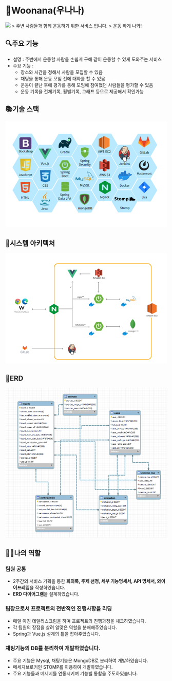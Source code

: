 # 🏃Woonana(우나나)
<img src = "https://user-images.githubusercontent.com/63107888/224536657-ee436bf1-d1e9-4bdd-9586-738993c8085a.png" />
> 주변 사람들과 함께 운동하기 위한 서비스 입니다.
> 운동 하게 나와!

## 🔍주요 기능

- 설명 : 주변에서 운동할 사람을 손쉽게 구해 같이 운동할 수 있게 도와주는 서비스
- 주요 기능 :
  - 장소와 시간을 정해서 사람을 모집할 수 있음
  - 채팅을 통해 운동 모임 전에 대화를 할 수 있음
  - 운동이 끝난 후에 평가를 통해 모임에 참여했던 사람들을 평가할 수 있음
  - 운동 기록을 전체기록, 월별기록, 그래프 등으로 제공해서 확인가능

## 📚기술 스택

![기술스택](README.assets/%EA%B8%B0%EC%88%A0%EC%8A%A4%ED%83%9D.png)


## 💽시스템 아키텍처

![서비스흐름도](README.assets/%EC%84%9C%EB%B9%84%EC%8A%A4%ED%9D%90%EB%A6%84%EB%8F%84.png)


## 🔑ERD

![자율플젝ERD](README.assets/ERD%20%EB%8B%A4%EC%9D%B4%EC%96%B4%EA%B7%B8%EB%9E%A8.png)


## 👨‍💻나의 역할

### 팀원 공통
- 2주간의 서비스 기획을 통한 **회의록, 주제 선정, 세부 기능명세서, API 명세서, 와이어프레임**을 작성하였습니다.
- **ERD 다이어그램**을 설계하였습니다.

### 팀장으로서 프로젝트의 전반적인 진행사항을 리딩
- 매일 아침 데일리스크럼을 하며 프로젝트의 진행과정을 체크하였습니다.
- 각 팀원의 장점을 살려 알맞은 역할을 분배해주었습니다.
- Spring과 Vue.js 설계의 틀을 잡아주었습니다.

### 채팅기능의 DB를 분리하여 개발하였습니다.
- 주요 기능은 Mysql, 채팅기능은 MongoDB로 분리하여 개발하였습니다.
- 메세지브로커인 STOMP를 이용하여 개발하였습니다.
- 주요 기능들과 메세지를 연동시키며 기능별 통합을 주도하였습니다.
